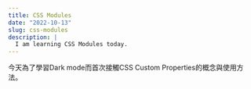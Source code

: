 ```yaml
---
title: CSS Modules
date: "2022-10-13"
slug: css-modules
description: |
  I am learning CSS Modules today.
---
```

今天為了學習Dark mode而首次接觸CSS Custom Properties的概念與使用方法。
